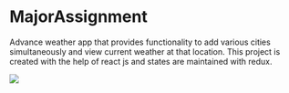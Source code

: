 ﻿# MajorAssignment

Advance weather app that provides functionality to add various cities simultaneously and view current weather at that location. This project is created with the help of react js and states are maintained with redux. 

![](captured.gif)